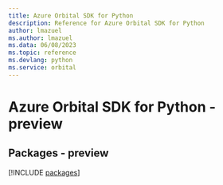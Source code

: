 ```yaml
---
title: Azure Orbital SDK for Python
description: Reference for Azure Orbital SDK for Python
author: lmazuel
ms.author: lmazuel
ms.data: 06/08/2023
ms.topic: reference
ms.devlang: python
ms.service: orbital
---
```

# Azure Orbital SDK for Python - preview
## Packages - preview
[!INCLUDE [packages](orbital-index.md)]
